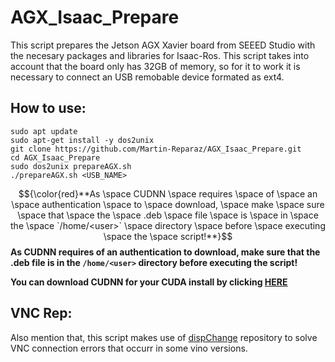 # AGX_Isaac_Prepare
This script prepares the Jetson AGX Xavier board from SEEED Studio with the necesary packages and libraries for Isaac-Ros.
This script takes into account that the board only has 32GB of memory, so for it to work it is necessary to connect an USB remobable device formated as ext4.

## How to use:
```
sudo apt update
sudo apt-get install -y dos2unix
git clone https://github.com/Martin-Reparaz/AGX_Isaac_Prepare.git
cd AGX_Isaac_Prepare
sudo dos2unix prepareAGX.sh
./prepareAGX.sh <USB_NAME>
```
$${\color{red}**As \space CUDNN \space requires \space of \space an \space authentication \space to \space download, \space make \space sure \space that \space the \space .deb \space file \space is \space in \space the \space `/home/<user>` \space directory \space before \space executing \space the \space script!**}$$
**As CUDNN requires of an authentication to download, make sure that the .deb file is in the `/home/<user>` directory before executing the script!**

**You can download CUDNN for your CUDA install by clicking [HERE](https://developer.nvidia.com/rdp/cudnn-download)**

## VNC Rep:
Also mention that, this script makes use of [dispChange](https://github.com/Martin-Reparaz/dispChange.git) repository to solve VNC connection errors that occurr in some vino versions.
